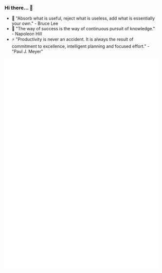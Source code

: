 ### Hi there... 👋

- 🔭 "Absorb what is useful, reject what is useless, add what is essentially your own." - Bruce Lee
- 🌱 "The way of success is the way of continuous pursuit of knowledge." - Napoleon Hill
- ⚡ "Productivity is never an accident. It is always the result of commitment to excellence, intelligent planning and focused effort." - "Paul J. Meyer"

![iosifs’ Github Metrics](https://github.com/iosifv/iosifv/blob/master/github-metrics.svg)

